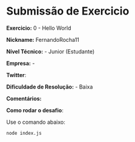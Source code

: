 # Submissão de Exercicio

**Exercicio:** 0 - Hello World

**Nickname:** FernandoRocha11

**Nível Técnico:** - Junior (Estudante)

**Empresa:** -

**Twitter**:

**Dificuldade de Resolução:** - Baixa

**Comentários:** 

**Como rodar o desafio**: 

Use o comando abaixo: 
```bash
node index.js
```